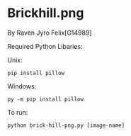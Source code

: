 Brickhill.png
=============
By Raven Jyro Felix[G14989]

Required Python Libaries:

Unix:
```
pip install pillow
```

Windows:
```
py -m pip install pillow
```

To run:

```
python brick-hill-png.py [image-name]
```

